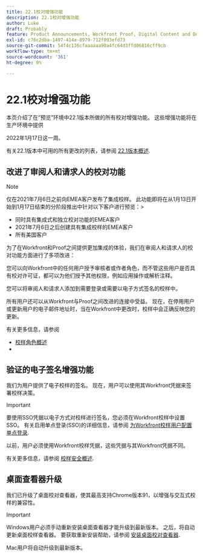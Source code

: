 ```yaml
---
title: 22.1校对增强功能
description: 22.1校对增强功能
author: Luke
draft: Probably
feature: Product Announcements, Workfront Proof, Digital Content and Documents
exl-id: c76c2dba-1497-414a-8979-712f093efd73
source-git-commit: 54f4c136cfaaaaaa90a4fc64d3ffd06816cff9cb
workflow-type: tm+mt
source-wordcount: '361'
ht-degree: 0%

---
```


# 22.1校对增强功能

本页介绍了在“预览”环境中22.1版本所做的所有校对增强功能。 这些增强功能将在生产环境中提供

<!--
<MadCap:conditionalText data-mc-conditions="QuicksilverOrClassic.Draft mode">
in January 2022
</MadCap:conditionalText>
-->

2022年1月17日这一周。

有关22.1版本中可用的所有更改的列表，请参阅 [22.1版本概述](../../../product-announcements/product-releases/22.1-release-activity/22-1-release-overview.md).

## 改进了审阅人和请求人的校对功能

>[!NOTE]
>
>仅在2021年7月6日之前向EMEA客户发布了集成校样。 此功能即将在从1月13日开始到1月17日结束的分阶段推出中针对以下客户进行预览：>
>* 同时具有集成式和独立校对功能的EMEA客户
>* 2021年7月6日之后创建具有集成校样的EMEA客户
>* 所有美国客户
>


为了在Workfront和Proof之间提供更加集成的体验，我们在审阅人和请求人的校对功能方面进行了多项改进：

您可以向Workfront中的任何用户授予审核者或作者角色，而不管这些用户是否具有校对许可证，都可以为他们授予其他权限，例如应用操作或解析注释。

您可以将审阅人和请求人添加到需要登录或需要以电子方式签名的校样中。

所有用户还可以从Workfront与Proof之间改进的连接中受益。 现在，在停用用户或更新用户的电子邮件地址时，当在Workfront中更改时，校样中会正确反映您的更新。

有关更多信息，请参阅

* [校样角色概述](../../../review-and-approve-work/proofing/proofing-overview/proof-roles.md)
*  

## 验证的电子签名增强功能

我们为用户提供了电子校样的签名。 现在，用户可以使用其Workfront凭据来签署校样决策。

>[!IMPORTANT]
>
>要使用SSO凭据以电子方式对校样进行签名，您必须在Workfront校样中设置SSO。 有关启用单点登录(SSO)的详细信息，请参阅 [为Workfront校样用户配置单点登录](../../../workfront-proof/wp-acct-admin/account-settings/configure-sso-for-wp-users.md).

以前，用户必须使用Workfront校样凭据，这些凭据与其Workfront凭据不同。

有关更多信息，请参阅 [校样安全概述](../../../review-and-approve-work/proofing/proofing-overview/proof-security-overview.md).

## 桌面查看器升级

我们已升级了桌面校对查看器，使其最高支持Chrome版本91，以增强与交互式校样的兼容性。

>[!IMPORTANT]
>
>Windows用户必须手动重新安装桌面查看器才能升级到最新版本。 之后，将自动更新桌面校样查看器。 要获取重新安装帮助，请参阅 [安装桌面校对查看器](../../../review-and-approve-work/proofing/use-the-desktop-proofing-viewer/installing-desktop-proofing-viewer.md).

Mac用户将自动升级到最新版本。
